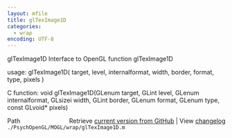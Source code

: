 ```yaml
---
layout: mfile
title: glTexImage1D
categories:
  - wrap
encoding: UTF-8
---
```


glTexImage1D  Interface to OpenGL function glTexImage1D

usage:  glTexImage1D\( target, level, internalformat, width, border, format, type, pixels \)

C function:  void glTexImage1D\(GLenum target, GLint level, GLenum internalformat, GLsizei width, GLint border, GLenum format, GLenum type, const GLvoid\* pixels\)


<div class="code_header" style="text-align:right;">
  <span style="float:left;">Path&nbsp;&nbsp;</span> <span class="counter">Retrieve <a href=
  "https://raw.github.com/Psychtoolbox-3/Psychtoolbox-3/beta/./PsychOpenGL/MOGL/wrap/glTexImage1D.m">current version from GitHub</a> | View <a href=
  "https://github.com/Psychtoolbox-3/Psychtoolbox-3/commits/beta/./PsychOpenGL/MOGL/wrap/glTexImage1D.m">changelog</a></span>
</div>
<div class="code">
  <code>./PsychOpenGL/MOGL/wrap/glTexImage1D.m</code>
</div>
